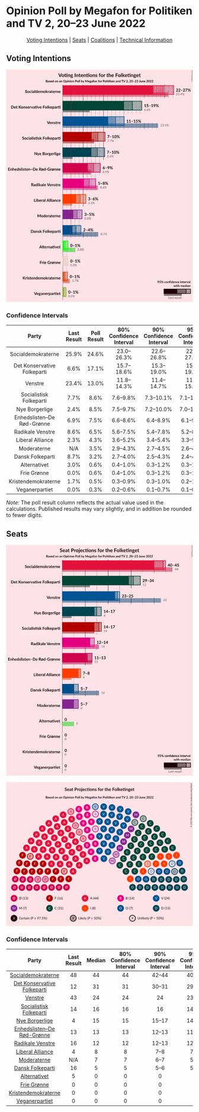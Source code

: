 # Opinion Poll by Megafon for Politiken and TV 2, 20–23 June 2022

<p align="center"><a href="#voting-intentions">Voting Intentions</a> | <a href="#seats">Seats</a> | <a href="#coalitions">Coalitions</a> | <a href="#technical-information">Technical Information</a></p>

## Voting Intentions

![Graph with voting intentions not yet produced](2022-06-23-Megafon.png "Voting Intentions")

### Confidence Intervals

| Party | Last Result | Poll Result | 80% Confidence Interval | 90% Confidence Interval | 95% Confidence Interval | 99% Confidence Interval |
|:-----:|:-----------:|:-----------:|:-----------------------:|:-----------------------:|:-----------------------:|:-----------------------:|
| Socialdemokraterne | 25.9% | 24.6% | 23.0–26.3% |22.6–26.8% |22.2–27.2% |21.5–28.0% |
| Det Konservative Folkeparti | 6.6% | 17.1% | 15.7–18.6% |15.3–19.0% |15.0–19.4% |14.4–20.1% |
| Venstre | 23.4% | 13.0% | 11.8–14.3% |11.4–14.7% |11.1–15.1% |10.6–15.7% |
| Socialistisk Folkeparti | 7.7% | 8.6% | 7.6–9.8% |7.3–10.1% |7.1–10.4% |6.6–10.9% |
| Nye Borgerlige | 2.4% | 8.5% | 7.5–9.7% |7.2–10.0% |7.0–10.3% |6.6–10.9% |
| Enhedslisten–De Rød-Grønne | 6.9% | 7.5% | 6.6–8.6% |6.4–8.9% |6.1–9.2% |5.7–9.8% |
| Radikale Venstre | 8.6% | 6.5% | 5.6–7.5% |5.4–7.8% |5.2–8.1% |4.8–8.6% |
| Liberal Alliance | 2.3% | 4.3% | 3.6–5.2% |3.4–5.4% |3.3–5.6% |3.0–6.1% |
| Moderaterne | N/A | 3.5% | 2.9–4.3% |2.7–4.5% |2.6–4.7% |2.3–5.2% |
| Dansk Folkeparti | 8.7% | 3.2% | 2.7–4.0% |2.5–4.3% |2.4–4.5% |2.1–4.8% |
| Alternativet | 3.0% | 0.6% | 0.4–1.0% |0.3–1.2% |0.3–1.3% |0.2–1.5% |
| Frie Grønne | 0.0% | 0.6% | 0.4–1.0% |0.3–1.2% |0.3–1.3% |0.2–1.5% |
| Kristendemokraterne | 1.7% | 0.5% | 0.3–0.9% |0.3–1.0% |0.2–1.1% |0.2–1.4% |
| Veganerpartiet | 0.0% | 0.3% | 0.2–0.6% |0.1–0.7% |0.1–0.8% |0.0–1.0% |

*Note:* The poll result column reflects the actual value used in the calculations. Published results may vary slightly, and in addition be rounded to fewer digits.

## Seats

![Graph with seats not yet produced](2022-06-23-Megafon-seats.png "Seats")

![Graph with seating plan not yet produced](2022-06-23-Megafon-seating-plan.png "Seating Plan")

### Confidence Intervals

| Party | Last Result | Median | 80% Confidence Interval | 90% Confidence Interval | 95% Confidence Interval | 99% Confidence Interval |
|:-----:|:-----------:|:------:|:-----------------------:|:-----------------------:|:-----------------------:|:-----------------------:|
| <a href="#socialdemokraterne">Socialdemokraterne</a> | 48 | 44 | 44 |42–44 |40–45 |39–49 |
| <a href="#det-konservative-folkeparti">Det Konservative Folkeparti</a> | 12 | 31 | 31 |30–31 |29–34 |27–35 |
| <a href="#venstre">Venstre</a> | 43 | 24 | 24 |24 |23–25 |21–27 |
| <a href="#socialistisk-folkeparti">Socialistisk Folkeparti</a> | 14 | 16 | 16 |16 |14–17 |12–18 |
| <a href="#nye-borgerlige">Nye Borgerlige</a> | 4 | 15 | 15 |15–17 |14–17 |13–18 |
| <a href="#enhedslisten–de-rød-grønne">Enhedslisten–De Rød-Grønne</a> | 13 | 13 | 13 |12–13 |11–13 |10–16 |
| <a href="#radikale-venstre">Radikale Venstre</a> | 16 | 12 | 12 |12–13 |12–14 |9–14 |
| <a href="#liberal-alliance">Liberal Alliance</a> | 4 | 8 | 8 |7–8 |7–8 |6–10 |
| <a href="#moderaterne">Moderaterne</a> | N/A | 7 | 7 |6–7 |5–7 |5–8 |
| <a href="#dansk-folkeparti">Dansk Folkeparti</a> | 16 | 5 | 5 |5–6 |5–7 |4–8 |
| <a href="#alternativet">Alternativet</a> | 5 | 0 | 0 |0 |0 |0 |
| <a href="#frie-grønne">Frie Grønne</a> | 0 | 0 | 0 |0 |0 |0 |
| <a href="#kristendemokraterne">Kristendemokraterne</a> | 0 | 0 | 0 |0 |0 |0 |
| <a href="#veganerpartiet">Veganerpartiet</a> | 0 | 0 | 0 |0 |0 |0 |

